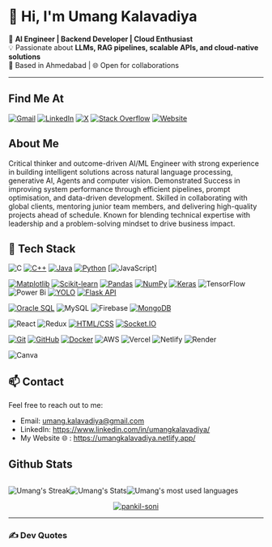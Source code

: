 # 👋 Hi, I'm Umang Kalavadiya

🚀 **AI Engineer | Backend Developer | Cloud Enthusiast**  
💡 Passionate about **LLMs, RAG pipelines, scalable APIs, and cloud-native solutions**  
📍 Based in Ahmedabad | 🌐 Open for collaborations  

---

## Find Me At

[![Gmail](https://img.shields.io/badge/Gmail-D14836?style=flat&logo=gmail&logoColor=white)](mailto:umang.kalavadiya@gmail.com)
[![LinkedIn](https://img.shields.io/badge/-LINKEDIN-0077B5?style=flat&logo=linkedin&logoColor=white)](https://www.linkedin.com/in/umangkalavadiya/)
[![X](https://img.shields.io/badge/X-%23000000.svg?style=flat&logo=X&logoColor=white)](https://x.com/umangkalavadiya)
[![Stack Overflow](https://img.shields.io/badge/-Stackoverflow-FE7A16?style=flat&logo=stack-overflow&logoColor=white)](https://stackoverflow.com/users/14792004/umang-kalavadiiya)
<a href="https://umangkalavadiya.netlify.app/" target="_blank">
    <img src="https://img.shields.io/badge/-Website-FF5722?style=flat&logo=internet-explorer&logoColor=white" alt="Website" />
  </a>

## About Me

Critical thinker and outcome-driven AI/ML Engineer with strong experience in building intelligent solutions across natural language processing, generative AI, Agents and computer vision. Demonstrated Success in improving system performance through efficient pipelines, prompt optimisation, and data-driven development. Skilled in collaborating with global clients, mentoring junior team members, and delivering high-quality projects ahead of schedule. Known for blending technical expertise with leadership and a problem-solving mindset to drive business impact.

## 🚀 Tech Stack

![C](https://img.shields.io/badge/c-%2300599C.svg?style=flat&logo=c&logoColor=white) [![C++](https://img.shields.io/badge/C++-%2300599C.svg?style=flat&logo=c%2B%2B&logoColor=white)](https://en.wikipedia.org/wiki/C%2B%2B) [![Java](https://img.shields.io/badge/java-%23ED8B00.svg?style=flat&logo=openjdk&logoColor=white)](https://www.java.com/) [![Python](https://img.shields.io/badge/Python-%233776AB.svg?style=flat&logo=python&logoColor=white)](https://www.python.org/) [![JavaScript](https://img.shields.io/badge/JavaScript-%23F7DF1E.svg?style=flat&logo=javascript&logoColor=black)]

[![Matplotlib](https://img.shields.io/badge/Matplotlib-%23ffffff.svg?style=flat&logo=Matplotlib&logoColor=black)](https://matplotlib.org/) [![Scikit-learn](https://img.shields.io/badge/Scikit%20learn-%2343B8C6.svg?style=flat&logo=scikit-learn&logoColor=white)](https://scikit-learn.org/) [![Pandas](https://img.shields.io/badge/Pandas-%23150458.svg?style=flat&logo=pandas&logoColor=white)](https://pandas.pydata.org/) [![NumPy](https://img.shields.io/badge/NumPy-%23013243.svg?style=flat&logo=numpy&logoColor=white)](https://numpy.org/) [![Keras](https://img.shields.io/badge/Keras-%23D00000.svg?style=flat&logo=keras&logoColor=white)](https://keras.io/) ![TensorFlow](https://img.shields.io/badge/TensorFlow-%23FF6F00.svg?style=flat&logo=TensorFlow&logoColor=white) ![Power Bi](https://img.shields.io/badge/power_bi-F2C811?style=flat&logo=powerbi&logoColor=black) [![YOLO](https://img.shields.io/badge/YOLO-%23F9D616.svg?style=flat&logo=youtube&logoColor=white)](https://pjreddie.com/darknet/yolo/)
[![Flask API](https://img.shields.io/badge/Flask%20API-%23000.svg?style=flat&logo=flask&logoColor=white)](https://flask.palletsprojects.com/en/2.0.x/)


[![Oracle SQL](https://img.shields.io/badge/Oracle%20SQL-%23F80000.svg?style=flat&logo=oracle&logoColor=white)](https://www.oracle.com/database/technologies/appdev/sql.html)
![MySQL](https://img.shields.io/badge/mysql-4479A1.svg?style=flat&logo=mysql&logoColor=white) ![Firebase](https://img.shields.io/badge/firebase-a08021?style=flat&logo=firebase&logoColor=ffcd34) 
[![MongoDB](https://img.shields.io/badge/MongoDB-%2347A248.svg?style=flat&logo=mongodb&logoColor=white)](https://www.mongodb.com/)

 ![React](https://img.shields.io/badge/react-%2320232a.svg?style=flat&logo=react&logoColor=%2361DAFB)
![Redux](https://img.shields.io/badge/redux-%23593d88.svg?style=flat&logo=redux&logoColor=white) 
[![HTML/CSS](https://img.shields.io/badge/HTML%2FCSS-%23239120.svg?style=flat&logo=html5&logoColor=white)](https://developer.mozilla.org/en-US/docs/Web/HTML)
 [![Socket.IO](https://img.shields.io/badge/Socket.IO-%23000000.svg?style=flat&logo=socket.io&logoColor=white)](https://socket.io/) 

[![Git](https://img.shields.io/badge/Git-%23F05032.svg?style=flat&logo=git&logoColor=white)](https://git-scm.com/) [![GitHub](https://img.shields.io/badge/GitHub-%23121011.svg?style=flat&logo=github&logoColor=white)](https://github.com/)
[![Docker](https://img.shields.io/badge/Docker-%232496ED.svg?style=flat&logo=docker&logoColor=white)](https://www.docker.com/)
![AWS](https://img.shields.io/badge/AWS-%23FF9900.svg?style=flat&logo=amazon-aws&logoColor=white)
![Vercel](https://img.shields.io/badge/vercel-%23000000.svg?style=flat&logo=vercel&logoColor=white) ![Netlify](https://img.shields.io/badge/netlify-%23000000.svg?style=flat&logo=netlify&logoColor=#00C7B7) ![Render](https://img.shields.io/badge/Render-%46E3B7.svg?style=flat&logo=render&logoColor=white)

 ![Canva](https://img.shields.io/badge/Canva-%2300C4CC.svg?style=flat&logo=Canva&logoColor=white) 

## 📫 Contact

Feel free to reach out to me:

- Email: umang.kalavadiya@gmail.com
- LinkedIn: https://www.linkedin.com/in/umangkalavadiya/
- My Website 🌐  : https://umangkalavadiya.netlify.app/

## Github Stats

<div style="display:flex;">
  <div style="width:'50%';" align="center">
    
  ![Umang's Streak](https://github-readme-streak-stats.herokuapp.com/?user=umangkalavadiya&theme=tokyonight&hide_border=false)
  
  </div>

  <div style="width:'50%';" align="center">
    
  ![Umang's Stats](https://github-readme-stats.vercel.app/api?username=umangkalavadiya&theme=tokyonight&show_icons=true&hide_border=false&count_private=true)
  
  </div>

  <div style="width:'50%';" align="center">
    
  ![Umang's most used languages](https://github-readme-stats.vercel.app/api/top-langs/?username=umangkalavadiya&theme=tokyonight&hide_border=false&include_all_commits=true&count_private=true&layout=compact)
  
  </div>

  
</div>

<div align="center">

  <a href="https://github.com/ryo-ma/github-profile-trophy">
    <img src="https://github-profile-trophy.vercel.app/?username=pankil-soni&theme=tokyonight&no-frame=true&row=1&column=7" alt="pankil-soni" />
  </a>
  
</div>

---

### ✍️ Dev Quotes
